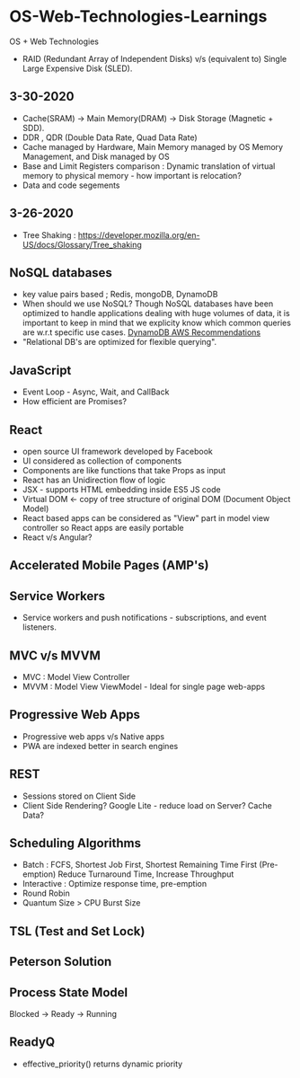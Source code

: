 # OS-Web-Technologies-Learnings
OS + Web Technologies

- RAID (Redundant Array of Independent Disks) v/s (equivalent to) Single Large Expensive Disk (SLED).

## 3-30-2020
- Cache(SRAM) -> Main Memory(DRAM) -> Disk Storage (Magnetic + SDD).
- DDR , QDR (Double Data Rate, Quad Data Rate)
- Cache managed by Hardware, Main Memory managed by OS Memory Management, and Disk managed by OS
- Base and Limit Registers comparison : Dynamic translation of virtual memory to physical memory - how important is relocation?
- Data and code segements


## 3-26-2020
- Tree Shaking : https://developer.mozilla.org/en-US/docs/Glossary/Tree_shaking

## NoSQL databases
- key value pairs based ; Redis, mongoDB, DynamoDB
- When should we use NoSQL?
  Though NoSQL databases have been optimized to handle applications dealing with huge volumes of data, it is important to keep in mind that we explicity know which common queries are w.r.t specific use cases.
[DynamoDB AWS Recommendations](https://docs.aws.amazon.com/amazondynamodb/latest/developerguide/bp-general-nosql-design.html#bp-general-nosql-design-vs-relational)
- "Relational DB's are optimized for flexible querying".

## JavaScript
- Event Loop - Async, Wait, and CallBack
- How efficient are Promises?

## React
- open source UI framework developed by Facebook
- UI considered as collection of components
- Components are like functions that take Props as input
- React has an Unidirection flow of logic
- JSX - supports HTML embedding inside ES5 JS code
- Virtual DOM <- copy of tree structure of original DOM (Document Object Model)
- React based apps can be considered as "View" part in model view controller so React apps are easily portable
- React v/s Angular?

## Accelerated Mobile Pages (AMP's)

## Service Workers
- Service workers and push notifications - subscriptions, and event listeners.

## MVC v/s MVVM
- MVC : Model View Controller
- MVVM : Model View ViewModel - Ideal for single page web-apps

## Progressive Web Apps
- Progressive web apps v/s Native apps
- PWA are indexed better in search engines

## REST
- Sessions stored on Client Side
- Client Side Rendering? Google Lite - reduce load on Server? Cache Data?

## Scheduling Algorithms
- Batch : FCFS, Shortest Job First, Shortest Remaining Time First (Pre-emption)
  Reduce Turnaround Time, Increase Throughput
- Interactive : Optimize response time, pre-emption  
- Round Robin
- Quantum Size > CPU Burst Size
  

## TSL (Test and Set Lock)

## Peterson Solution

## Process State Model
  Blocked -> Ready -> Running
  
## ReadyQ
- effective_priority() returns dynamic priority
